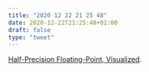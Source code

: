 ```yaml
---
title: "2020 12 22 21 25 48"
date: 2020-12-22T21:25:48+01:00
draft: false
type: "tweet"
---
```

[Half-Precision Floating-Point, Visualized](https://observablehq.com/@rreusser/half-precision-floating-point-visualized).
